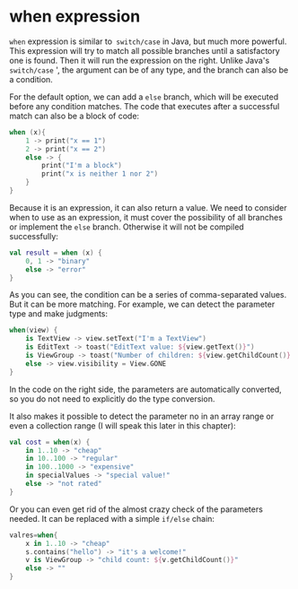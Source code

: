 # when expression

`when` expression is similar to` switch/case` in Java, but much more powerful. This expression will try to match all possible branches until a satisfactory one is found. Then it will run the expression on the right. Unlike Java's `switch/case` ', the argument can be of any type, and the branch can also be a condition.

For the default option, we can add a `else` branch, which will be executed before any condition matches. The code that executes after a successful match can also be a block of code:

```kotlin
when (x){
	1 -> print("x == 1") 
	2 -> print("x == 2") 
	else -> {
		print("I'm a block")
		print("x is neither 1 nor 2")
    }
}
```

Because it is an expression, it can also return a value. We need to consider when to use as an expression, it must cover the possibility of all branches or implement the `else` branch. Otherwise it will not be compiled successfully:

```kotlin
val result = when (x) {
    0, 1 -> "binary"
	else -> "error"
}
```

As you can see, the condition can be a series of comma-separated values. But it can be more matching. For example, we can detect the parameter type and make judgments:

```kotlin
when(view) {
    is TextView -> view.setText("I'm a TextView")
    is EditText -> toast("EditText value: ${view.getText()}")
    is ViewGroup -> toast("Number of children: ${view.getChildCount()} ")
    else -> view.visibility = View.GONE
}
```

In the code on the right side, the parameters are automatically converted, so you do not need to explicitly do the type conversion.

It also makes it possible to detect the parameter no in an array range or even a collection range (I will speak this later in this chapter):

```kotlin
val cost = when(x) {
	in 1..10 -> "cheap"
	in 10..100 -> "regular"
	in 100..1000 -> "expensive"
	in specialValues -> "special value!"
	else -> "not rated"
}
```

Or you can even get rid of the almost crazy check of the parameters needed. It can be replaced with a simple `if/else` chain:

```kotlin
valres=when{
	x in 1..10 -> "cheap"
	s.contains("hello") -> "it's a welcome!"
	v is ViewGroup -> "child count: ${v.getChildCount()}"
	else -> ""
}
```
